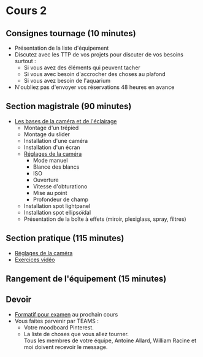 # Cours 2 

## Consignes tournage (10 minutes)
* Présentation de la liste d'équipement
* Discutez avec les TTP de vos projets pour discuter de vos besoins surtout :
  * Si vous avez des éléments qui peuvent tacher
  * Si vous avec besoin d'accrocher des choses au plafond
  * Si vous avez besoin de l'aquarium <br>
* N'oubliez pas d'envoyer vos réservations 48 heures en avance

## Section magistrale (90 minutes)
* [Les bases de la caméra et de l'éclairage](https://cmontmorency365-my.sharepoint.com/:p:/g/personal/flpilote_cmontmorency_qc_ca/ES3aENrFd3xGo4k-LG6Ga-YBZVk1bE-HDOUN2gRRFoPdUQ?e=7ydfsn)
  * Montage d'un trépied
  * Montage du slider
  * Installation d'une caméra
  * Installation d'un écran
  * [Réglages de la caméra](./references/Caméra.md)
    * Mode manuel
    * Blance des blancs
    * ISO
    * Ouverture
    * Vitesse d'obturationo
    * Mise au point
    * Profondeur de champ
  * Installation spot lightpanel
  * Installation spot ellipsoïdal
  * Présentation de la boîte à effets (miroir, plexiglass, spray, filtres)
  
## Section pratique (115 minutes)
* [Réglages de la caméra](./references/Caméra.md)
* [Exercices vidéo ](https://cmontmorency365-my.sharepoint.com/:p:/g/personal/flpilote_cmontmorency_qc_ca/EU6f2e3ScKBOg3Nekice69EB0a_KK-Ix4qf0iRW7HZ5eNg?e=8YQcoi)

## Rangement de l'équipement (15 minutes)

## Devoir 
* [Formatif pour examen](https://forms.office.com/Pages/ResponsePage.aspx?id=x5Wp_94QyE6V2yjtBXZFXdLFAGnr8T1OlA16PpceeFJUNlo0T0w5OFZJQlRYUEozNjVCN0U2SVIwNy4u) au prochain cours
* Vous faites parvenir par TEAMS : 
  * Votre moodboard Pinterest.
  * La liste de choses que vous allez tourner.<br>
 Tous les membres de votre équipe, Antoine Allard, William Racine et moi doivent recevoir le message. 

